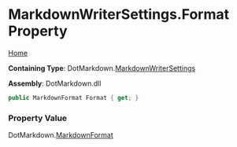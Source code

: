 # MarkdownWriterSettings\.Format Property

[Home](../../../README.md)

**Containing Type**: DotMarkdown\.[MarkdownWriterSettings](../README.md)

**Assembly**: DotMarkdown\.dll

```csharp
public MarkdownFormat Format { get; }
```

### Property Value

DotMarkdown\.[MarkdownFormat](../../MarkdownFormat/README.md)

